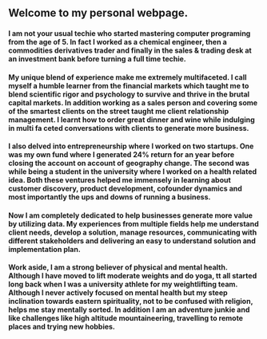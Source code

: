 ## Welcome to my personal webpage.
#### I am not your usual techie who started mastering computer programing from the age of 5. In fact I worked as a chemical engineer, then a commodities derivatives trader and finally in the sales & trading desk at an investment bank before turning a full time techie.
#### My unique blend of experience make me extremely multifaceted. I call myself a humble learner from the financial markets which taught me to blend scientific rigor and psychology to survive and thrive in the brutal capital markets. In addition working as a sales person and covering some of the smartest clients on the street taught me client relationship management. I learnt how to order great dinner and wine while indulging in multi fa ceted conversations with clients to generate more business.
#### I also delved into entrepreneurship where I worked on two startups. One was my own fund where I generated 24% return for an year before closing the account on account of geography change. The second was while being a student in the university where I worked on a health related idea. Both these ventures helped me immensely in learning about customer discovery, product development, cofounder dynamics and most importantly the ups and downs of running a business.
#### Now I am completely dedicated to help businesses generate more value by utilizing data. My experiences from multiple fields help me understand client needs, develop a solution, manage resources, communicating with different stakeholders and delivering an easy to understand solution and implementation plan.
#### Work aside, I am a strong believer of physical and mental health. Although I have moved to lift moderate weights and do yoga, tt all started long back when I was a university athlete for my weightlifting team. Although I never actively focused on mental health but my steep inclination towards eastern spirituality, not to be confused with religion, helps me stay mentally sorted. In addition I am an adventure junkie and like challenges like high altitude mountaineering, travelling to remote places and trying new hobbies.

